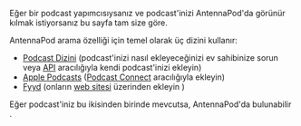 Eğer bir podcast yapımcısıysanız ve podcast'inizi AntennaPod'da görünür kılmak istiyorsanız bu sayfa tam size göre.

AntennaPod arama özelliği için temel olarak üç dizini kullanır:

* [Podcast Dizini](https://podcastindex.org/) (podcast'inizi nasıl ekleyeceğinizi ev sahibinize sorun veya [API](https://podcastindex-org.github.io/docs-api/#get-/add/byfeedurl) aracılığıyla kendi podcast'inizi ekleyin)
* [Apple Podcasts](https://podcasts.apple.com) ([Podcast Connect](https://podcastsconnect.apple.com/) aracılığıyla ekleyin)
* [Fyyd](https://fyyd.de/) (onların [web sitesi](https://fyyd.de/add-feed) üzerinden ekleyin )

Eğer podcast'iniz bu ikisinden birinde mevcutsa, AntennaPod'da bulunabilir .
